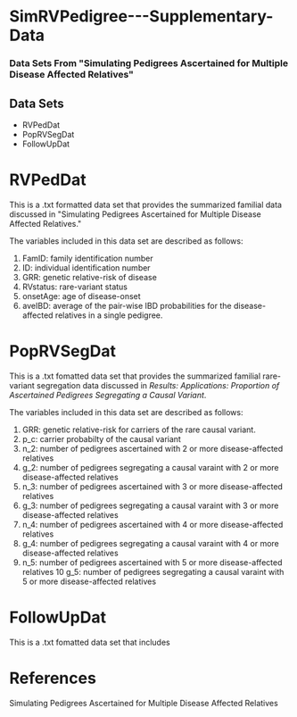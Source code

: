 # SimRVPedigree---Supplementary-Data
### Data Sets From "Simulating Pedigrees Ascertained for Multiple Disease Affected Relatives"

## Data Sets
* RVPedDat
* PopRVSegDat
* FollowUpDat

# RVPedDat
This is a .txt formatted data set that provides the summarized familial data discussed in "Simulating Pedigrees Ascertained for Multiple Disease Affected Relatives."

The variables included in this data set are described as follows:
1. FamID: family identification number
2. ID: individual identification number
3. GRR: genetic relative-risk of disease
4. RVstatus: rare-variant status
5. onsetAge: age of disease-onset
6. aveIBD: average of the pair-wise IBD probabilities for the disease-affected relatives in a single pedigree.
   
# PopRVSegDat
This is a .txt fomatted data set that provides the summarized familial rare-variant segregation data discussed in *Results: Applications: Proportion of Ascertained Pedigrees Segregating a Causal Variant*.

The variables included in this data set are described as follows:
1. GRR: genetic relative-risk for carriers of the rare causal variant.
2. p_c: carrier probabilty of the causal variant
3. n_2: number of pedigrees ascertained with 2 or more disease-affected relatives
4. g_2: number of pedigrees segregating a causal varaint with 2 or more disease-affected relatives
5. n_3: number of pedigrees ascertained with 3 or more disease-affected relatives
6. g_3: number of pedigrees segregating a causal varaint with 3 or more disease-affected relatives
7. n_4: number of pedigrees ascertained with 4 or more disease-affected relatives
8. g_4: number of pedigrees segregating a causal varaint with 4 or more disease-affected relatives
9. n_5: number of pedigrees ascertained with 5 or more disease-affected relatives
10 g_5: number of pedigrees segregating a causal varaint with 5 or more disease-affected relatives

# FollowUpDat
This is a .txt fomatted data set that includes 

# References
Simulating Pedigrees Ascertained for Multiple Disease Affected Relatives
